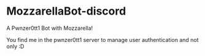 # MozzarellaBot-discord
A Pwnzer0tt1 Bot with Mozzarella!

You find me in the pwnzer0tt1 server to manage user authentication and not only :D
